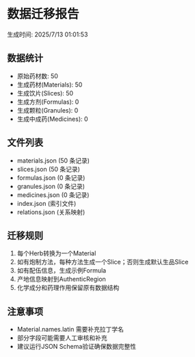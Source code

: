 # 数据迁移报告

生成时间: 2025/7/13 01:01:53

## 数据统计

- 原始药材数: 50
- 生成药材(Materials): 50
- 生成饮片(Slices): 50
- 生成方剂(Formulas): 0
- 生成颗粒(Granules): 0
- 生成中成药(Medicines): 0

## 文件列表

- materials.json (50 条记录)
- slices.json (50 条记录)
- formulas.json (0 条记录)
- granules.json (0 条记录)
- medicines.json (0 条记录)
- index.json (索引文件)
- relations.json (关系映射)

## 迁移规则

1. 每个Herb转换为一个Material
2. 如有炮制方法，每种方法生成一个Slice；否则生成默认生品Slice
3. 如有配伍信息，生成示例Formula
4. 产地信息映射到AuthenticRegion
5. 化学成分和药理作用保留原有数据结构

## 注意事项

- Material.names.latin 需要补充拉丁学名
- 部分字段可能需要人工审核和补充
- 建议运行JSON Schema验证确保数据完整性
